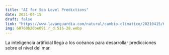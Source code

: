 ```yaml
---
title: "AI for Sea Level Predictions"
date: 2021-04-15
draft: false
link: "https://www.lavanguardia.com/natural/cambio-climatico/20210415/6680759/inteligencia-artificial-veronica-nieves-subida-del-mar.html"
img: 60760b20be091.r_d.516-28.webp
---
```


La inteligencia artificial llega a los océanos para desarrollar predicciones sobre el nivel del mar.
